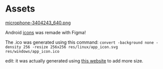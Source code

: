 # Assets

[microphone-3404243_640.png](https://pixabay.com/vectors/microphone-icon-logo-design-mic-3404243/)

Android [icons](https://www.figma.com/design/cHNR5SvtwJSXHXykmeOzvV/AndroidMic?m=auto&t=bNjzLobpUeLCUCHZ-1) was remade with Figma!

The .ico was generated using this command: `convert -background none -density 256 -resize 256x256 res/linux/app_icon.svg res/windows/app_icon.ico`

edit: it was actually generated using [this website](https://icoconvert.com/) to add more size.
